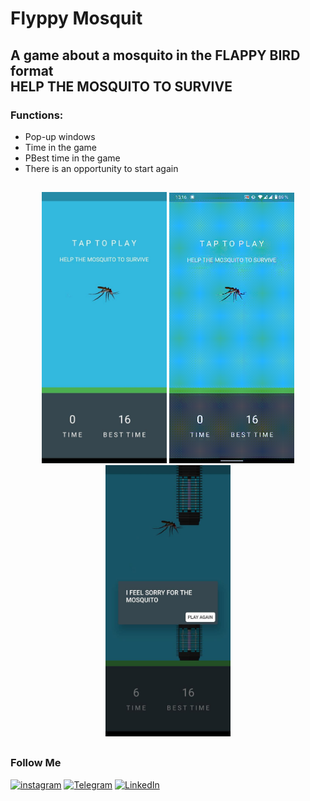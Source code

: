 # Flyppy Mosquit
   
## A game about a mosquito in the FLAPPY BIRD format <br/> HELP THE MOSQUITO TO SURVIVE


### Functions:
+ Pop-up windows
+ Time in the game
+ PBest time in the game
+ There is an opportunity to start again
  
## 
<p align="center">
   <img src="https://github.com/weeidl/Mosquito_Flyppy_Game/blob/master/assets/MosquitoGameStart.jpg" width="200" title="weeidl">
   <img src="https://github.com/weeidl/Mosquito_Flyppy_Game/blob/master/assets/Mosquito.gif" width="200"  title="weeidl">
   <img src="https://github.com/weeidl/Mosquito_Flyppy_Game/blob/master/assets/MosquitoGameEnd.jpg" width="200" title="weeidl">
</p>

##
### Follow Me
[![instagram](https://img.shields.io/badge/-instagram-05151e?style=for-the-badge&logo=instagram)](https://www.instagram.com/weeidl/)
[![Telegram](https://img.shields.io/badge/-Telegram-05151e?style=for-the-badge&logo=Telegram)](https://t.me/weeidl)
[![LinkedIn](https://img.shields.io/badge/-LinkedIn-05151e?style=for-the-badge&logo=LinkedIn)](https://www.linkedin.com/in/weeidl/)
